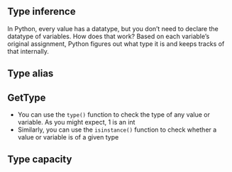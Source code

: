 ## Type inference
In Python, every value has a datatype, but you don’t need to declare the datatype of variables. 
How does that work? Based on each variable’s original assignment, Python figures out what type it is and keeps tracks of that internally.


## Type alias

## GetType
* You can use the `type()` function to check the type of any value or variable. As you might expect, 1 is an int
* Similarly, you can use the `isinstance()` function to check whether a value or variable is of a given type

## Type capacity
